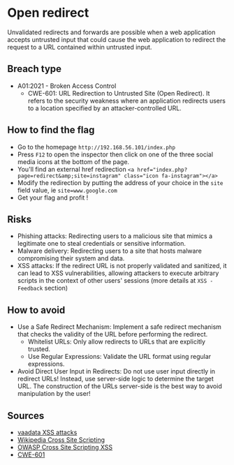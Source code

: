 # Open redirect

Unvalidated redirects and forwards are possible when a web application accepts untrusted input that could cause the web application to redirect the request to a URL contained within untrusted input.

## Breach type

* A01:2021 - Broken Access Control
    * CWE-601: URL Redirection to Untrusted Site (Open Redirect).  It refers to the security weakness where an application redirects users to a location specified by an attacker-controlled URL.

## How to find the flag
* Go to the homepage `http://192.168.56.101/index.php`
* Press `F12` to open the inspector then click on one of the three social media icons at the bottom of the page.
* You'll find an external href redirection `<a href="index.php?page=redirect&amp;site=instagram" class="icon fa-instagram"></a>`
* Modify the redirection by putting the address of your choice in the `site` field value, ie `site=www.google.com`
* Get your flag and profit !

## Risks
* Phishing attacks: Redirecting users to a malicious site that mimics a legitimate one to steal credentials or sensitive information.
* Malware delivery: Redirecting users to a site that hosts malware compromising their system and data.
* XSS attacks: If the redirect URL is not properly validated and sanitized, it can lead to XSS vulnerabilities, allowing attackers to execute arbitrary scripts in the context of other users' sessions (more details at `XSS - Feedback` section)

## How to avoid
* Use a Safe Redirect Mechanism: Implement a safe redirect mechanism that checks the validity of the URL before performing the redirect. 
    * Whitelist URLs: Only allow redirects to URLs that are explicitly trusted.
    * Use Regular Expressions: Validate the URL format using regular expressions.
* Avoid Direct User Input in Redirects: Do not use user input directly in redirect URLs! Instead, use server-side logic to determine the target URL. The construction of the URLs server-side is the best way to avoid manipulation by the user!

## Sources
* [vaadata XSS attacks](https://www.vaadata.com/blog/fr/failles-xss-principes-types-dattaques-exploitations-et-bonnes-pratiques-securite/)
* [Wikipedia Cross Site Scripting](https://en.wikipedia.org/wiki/Cross-site_scripting)
* [OWASP Cross Site Scripting XSS](https://owasp.org/www-community/attacks/xss/)
* [CWE-601](https://cwe.mitre.org/data/definitions/601.html)
